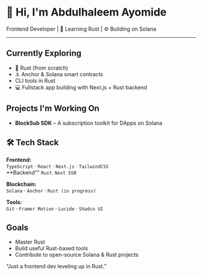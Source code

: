 # 👋 Hi, I'm Abdulhaleem Ayomide

 Frontend Developer | 🦀 Learning Rust | ⚙️ Building on Solana

---

## Currently Exploring

- 🦀 Rust (from scratch)
- ⚓ Anchor & Solana smart contracts
-  CLI tools in Rust
- 💻 Fullstack app building with Next.js + Rust backend


##  Projects I'm Working On

-  **BlockSub SDK** – A subscription toolkit for DApps on Solana



## 🛠️ Tech Stack

**Frontend:**  
`TypeScript` · `React` · `Next.js` · `TailwindCSS`  
**Backend""
`Rust`. `Next SSR`

**Blockchain:**  
`Solana` · `Anchor` · `Rust (in progress)`  

**Tools:**  
`Git` · `Framer Motion` · `Lucide` · `Shadcn UI`  



##  Goals

- Master Rust
- Build useful Rust-based tools
- Contribute to open-source Solana & Rust projects


 “Just a frontend dev leveling up in Rust.”
